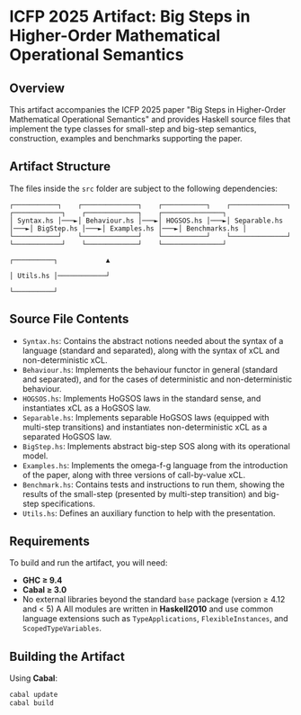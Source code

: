 # ICFP 2025 Artifact: Big Steps in Higher-Order Mathematical Operational Semantics

## Overview

This artifact accompanies the ICFP 2025 paper "Big Steps in Higher-Order Mathematical Operational Semantics" and provides Haskell source files that implement the type classes for small-step and big-step semantics, construction, examples and benchmarks supporting the paper. 

## Artifact Structure

The files inside the ``src`` folder are subject to the following dependencies:

```                                             
┌───────────┐    ┌──────────────┐    ┌───────────┐    ┌──────────────┐    ┌────────────┐    ┌─────────────┐    ┌───────────────┐
│ Syntax.hs │───►│ Behaviour.hs │───►│ HOGSOS.hs │───►│ Separable.hs │───►│ BigStep.hs │───►│ Examples.hs │───►│ Benchmarks.hs │
└───────────┘    └──────────────┘    └───────────┘    └──────────────┘    └────────────┘    └─────────────┘    └───────────────┘
                                                                                               ┌──────────┐            ▲       
                                                                                               │ Utils.hs │────────────┘       
                                                                                               └──────────┘                      
```

## Source File Contents


- ``Syntax.hs``: Contains the abstract notions needed about the syntax of a language (standard and separated), along with the syntax of xCL and non-deterministic xCL.
- ``Behaviour.hs``: Implements the behaviour functor in general (standard and separated), and for the cases of deterministic and non-deterministic behaviour.
- ``HOGSOS.hs``: Implements HoGSOS laws in the standard sense, and instantiates xCL as a HoGSOS law.
- ``Separable.hs``: Implements separable HoGSOS laws (equipped with multi-step transitions) and instantiates non-deterministic xCL as a separated HoGSOS law.
- ``BigStep.hs``: Implements abstract big-step SOS along with its operational model.
- ``Examples.hs``: Implements the omega-f-g language from the introduction of the paper, along with three versions of call-by-value xCL.
- ``Benchmark.hs``: Contains tests and instructions to run them, showing the results of the small-step (presented by multi-step transition) and big-step specifications.
- ``Utils.hs``: Defines an auxiliary function to help with the presentation.

## Requirements

To build and run the artifact, you will need:

- **GHC   ≥ 9.4**
- **Cabal ≥ 3.0**
- No external libraries beyond the standard `base` package (version ≥ 4.12 and < 5)
A
All modules are written in **Haskell2010** and use common language extensions such as `TypeApplications`, `FlexibleInstances`, and `ScopedTypeVariables`.

## Building the Artifact
Using **Cabal**:

```bash
cabal update
cabal build
```
